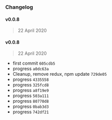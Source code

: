 ### Changelog

#### v0.0.8

> 22 April 2020

#### v0.0.8

> 22 April 2020

- first commit `605cdb5`
- progress `a0dc63a`
- Cleanup, remove redux, npm update `729de05`
- progress `4335558`
- progress `325fcd8`
- progress `a8f19e9`
- progress `503a111`
- progress `80770d8`
- progress `0bab3d3`
- progress `742df21`
